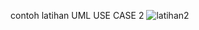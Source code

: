 contoh latihan UML USE CASE 2
![latihan2](https://github.com/user-attachments/assets/0907bafe-831e-42d4-bff8-7c0d25e35f24)
